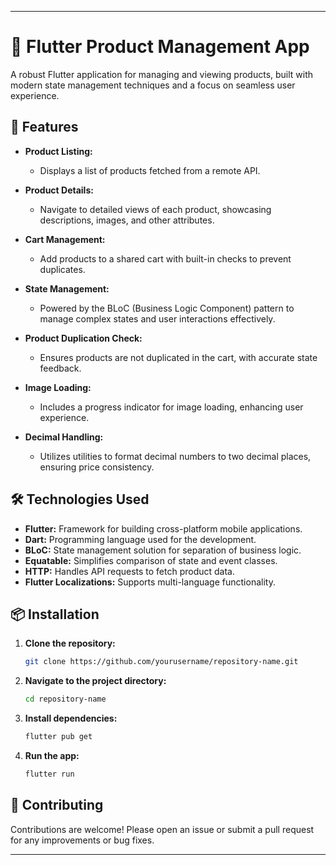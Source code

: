 
---

# 🛒 Flutter Product Management App

A robust Flutter application for managing and viewing products, built with modern state management techniques and a focus on seamless user experience.

## 🚀 Features

- **Product Listing:** 
  - Displays a list of products fetched from a remote API.
  
- **Product Details:**
  - Navigate to detailed views of each product, showcasing descriptions, images, and other attributes.

- **Cart Management:** 
  - Add products to a shared cart with built-in checks to prevent duplicates.
  
- **State Management:** 
  - Powered by the BLoC (Business Logic Component) pattern to manage complex states and user interactions effectively.

- **Product Duplication Check:** 
  - Ensures products are not duplicated in the cart, with accurate state feedback.

- **Image Loading:** 
  - Includes a progress indicator for image loading, enhancing user experience.

- **Decimal Handling:**
  - Utilizes utilities to format decimal numbers to two decimal places, ensuring price consistency.

## 🛠️ Technologies Used

- **Flutter:** Framework for building cross-platform mobile applications.
- **Dart:** Programming language used for the development.
- **BLoC:** State management solution for separation of business logic.
- **Equatable:** Simplifies comparison of state and event classes.
- **HTTP:** Handles API requests to fetch product data.
- **Flutter Localizations:** Supports multi-language functionality.

## 📦 Installation

1. **Clone the repository:**
   ```bash
   git clone https://github.com/yourusername/repository-name.git
   ```

2. **Navigate to the project directory:**
   ```bash
   cd repository-name
   ```

3. **Install dependencies:**
   ```bash
   flutter pub get
   ```

4. **Run the app:**
   ```bash
   flutter run
   ```

## 🤝 Contributing

Contributions are welcome! Please open an issue or submit a pull request for any improvements or bug fixes.

---
